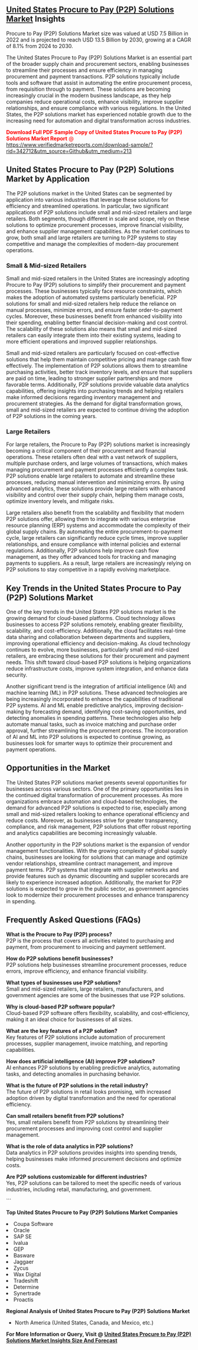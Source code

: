 <h2><a href="https://www.verifiedmarketreports.com/download-sample/?rid=342712&amp;utm_source=Github&amp;utm_medium=213" target="_blank">United States Procure to Pay (P2P) Solutions Market</a> Insights</h2><p>Procure to Pay (P2P) Solutions Market size was valued at USD 7.5 Billion in 2022 and is projected to reach USD 13.5 Billion by 2030, growing at a CAGR of 8.1% from 2024 to 2030.</p><p><p>The United States Procure to Pay (P2P) Solutions Market is an essential part of the broader supply chain and procurement sectors, enabling businesses to streamline their processes and ensure efficiency in managing procurement and payment transactions. P2P solutions typically include tools and software that assist in automating the entire procurement process, from requisition through to payment. These solutions are becoming increasingly crucial in the modern business landscape, as they help companies reduce operational costs, enhance visibility, improve supplier relationships, and ensure compliance with various regulations. In the United States, the P2P solutions market has experienced notable growth due to the increasing need for automation and digital transformation across industries. <p><span class=""><span style="color: #ff0000;"><strong>Download Full PDF Sample Copy of United States Procure to Pay (P2P) Solutions Market Report</strong> @ </span><a href="https://www.verifiedmarketreports.com/download-sample/?rid=342712&amp;utm_source=Github&amp;utm_medium=213" target="_blank">https://www.verifiedmarketreports.com/download-sample/?rid=342712&amp;utm_source=Github&amp;utm_medium=213</a></span></p></p><h2>United States Procure to Pay (P2P) Solutions Market by Application</h2><p>The P2P solutions market in the United States can be segmented by application into various industries that leverage these solutions for efficiency and streamlined operations. In particular, two significant applications of P2P solutions include small and mid-sized retailers and large retailers. Both segments, though different in scale and scope, rely on these solutions to optimize procurement processes, improve financial visibility, and enhance supplier management capabilities. As the market continues to grow, both small and large retailers are turning to P2P systems to stay competitive and manage the complexities of modern-day procurement operations.</p><h3>Small & Mid-sized Retailers</h3><p>Small and mid-sized retailers in the United States are increasingly adopting Procure to Pay (P2P) solutions to simplify their procurement and payment processes. These businesses typically face resource constraints, which makes the adoption of automated systems particularly beneficial. P2P solutions for small and mid-sized retailers help reduce the reliance on manual processes, minimize errors, and ensure faster order-to-payment cycles. Moreover, these businesses benefit from enhanced visibility into their spending, enabling better financial decision-making and cost control. The scalability of these solutions also means that small and mid-sized retailers can easily integrate them into their existing systems, leading to more efficient operations and improved supplier relationships.</p><p>Small and mid-sized retailers are particularly focused on cost-effective solutions that help them maintain competitive pricing and manage cash flow effectively. The implementation of P2P solutions allows them to streamline purchasing activities, better track inventory levels, and ensure that suppliers are paid on time, leading to stronger supplier partnerships and more favorable terms. Additionally, P2P solutions provide valuable data analytics capabilities, offering insights into purchasing trends and helping retailers make informed decisions regarding inventory management and procurement strategies. As the demand for digital transformation grows, small and mid-sized retailers are expected to continue driving the adoption of P2P solutions in the coming years.</p><h3>Large Retailers</h3><p>For large retailers, the Procure to Pay (P2P) solutions market is increasingly becoming a critical component of their procurement and financial operations. These retailers often deal with a vast network of suppliers, multiple purchase orders, and large volumes of transactions, which makes managing procurement and payment processes efficiently a complex task. P2P solutions enable large retailers to automate and streamline these processes, reducing manual intervention and minimizing errors. By using advanced analytics, these solutions provide large retailers with enhanced visibility and control over their supply chain, helping them manage costs, optimize inventory levels, and mitigate risks.</p><p>Large retailers also benefit from the scalability and flexibility that modern P2P solutions offer, allowing them to integrate with various enterprise resource planning (ERP) systems and accommodate the complexity of their global supply chains. By automating the entire procurement-to-payment cycle, large retailers can significantly reduce cycle times, improve supplier relationships, and ensure compliance with internal policies and external regulations. Additionally, P2P solutions help improve cash flow management, as they offer advanced tools for tracking and managing payments to suppliers. As a result, large retailers are increasingly relying on P2P solutions to stay competitive in a rapidly evolving marketplace.</p><h2>Key Trends in the United States Procure to Pay (P2P) Solutions Market</h2><p>One of the key trends in the United States P2P solutions market is the growing demand for cloud-based platforms. Cloud technology allows businesses to access P2P solutions remotely, enabling greater flexibility, scalability, and cost-efficiency. Additionally, the cloud facilitates real-time data sharing and collaboration between departments and suppliers, improving operational efficiency and decision-making. As cloud technology continues to evolve, more businesses, particularly small and mid-sized retailers, are embracing these solutions for their procurement and payment needs. This shift toward cloud-based P2P solutions is helping organizations reduce infrastructure costs, improve system integration, and enhance data security.</p><p>Another significant trend is the integration of artificial intelligence (AI) and machine learning (ML) in P2P solutions. These advanced technologies are being increasingly incorporated to enhance the capabilities of traditional P2P systems. AI and ML enable predictive analytics, improving decision-making by forecasting demand, identifying cost-saving opportunities, and detecting anomalies in spending patterns. These technologies also help automate manual tasks, such as invoice matching and purchase order approval, further streamlining the procurement process. The incorporation of AI and ML into P2P solutions is expected to continue growing, as businesses look for smarter ways to optimize their procurement and payment operations.</p><h2>Opportunities in the Market</h2><p>The United States P2P solutions market presents several opportunities for businesses across various sectors. One of the primary opportunities lies in the continued digital transformation of procurement processes. As more organizations embrace automation and cloud-based technologies, the demand for advanced P2P solutions is expected to rise, especially among small and mid-sized retailers looking to enhance operational efficiency and reduce costs. Moreover, as businesses strive for greater transparency, compliance, and risk management, P2P solutions that offer robust reporting and analytics capabilities are becoming increasingly valuable.</p><p>Another opportunity in the P2P solutions market is the expansion of vendor management functionalities. With the growing complexity of global supply chains, businesses are looking for solutions that can manage and optimize vendor relationships, streamline contract management, and improve payment terms. P2P systems that integrate with supplier networks and provide features such as dynamic discounting and supplier scorecards are likely to experience increased adoption. Additionally, the market for P2P solutions is expected to grow in the public sector, as government agencies look to modernize their procurement processes and enhance transparency in spending.</p><h2>Frequently Asked Questions (FAQs)</h2><p><b>What is the Procure to Pay (P2P) process?</b><br>P2P is the process that covers all activities related to purchasing and payment, from procurement to invoicing and payment settlement.</p><p><b>How do P2P solutions benefit businesses?</b><br>P2P solutions help businesses streamline procurement processes, reduce errors, improve efficiency, and enhance financial visibility.</p><p><b>What types of businesses use P2P solutions?</b><br>Small and mid-sized retailers, large retailers, manufacturers, and government agencies are some of the businesses that use P2P solutions.</p><p><b>Why is cloud-based P2P software popular?</b><br>Cloud-based P2P software offers flexibility, scalability, and cost-efficiency, making it an ideal choice for businesses of all sizes.</p><p><b>What are the key features of a P2P solution?</b><br>Key features of P2P solutions include automation of procurement processes, supplier management, invoice matching, and reporting capabilities.</p><p><b>How does artificial intelligence (AI) improve P2P solutions?</b><br>AI enhances P2P solutions by enabling predictive analytics, automating tasks, and detecting anomalies in purchasing behavior.</p><p><b>What is the future of P2P solutions in the retail industry?</b><br>The future of P2P solutions in retail looks promising, with increased adoption driven by digital transformation and the need for operational efficiency.</p><p><b>Can small retailers benefit from P2P solutions?</b><br>Yes, small retailers benefit from P2P solutions by streamlining their procurement processes and improving cost control and supplier management.</p><p><b>What is the role of data analytics in P2P solutions?</b><br>Data analytics in P2P solutions provides insights into spending trends, helping businesses make informed procurement decisions and optimize costs.</p><p><b>Are P2P solutions customizable for different industries?</b><br>Yes, P2P solutions can be tailored to meet the specific needs of various industries, including retail, manufacturing, and government.</p>```</p><p><strong>Top United States Procure to Pay (P2P) Solutions Market Companies</strong></p><div data-test-id=""><p><li>Coupa Software</li><li> Oracle</li><li> SAP SE</li><li> Ivalua</li><li> GEP</li><li> Basware</li><li> Jaggaer</li><li> Zycus</li><li> Wax Digital</li><li> Tradeshift</li><li> Determine</li><li> Synertrade</li><li> Proactis</li></p><div><strong>Regional Analysis of&nbsp;United States Procure to Pay (P2P) Solutions Market</strong></div><ul><li dir="ltr"><p dir="ltr">North America&nbsp;(United States, Canada, and Mexico, etc.)</p></li></ul><p><strong>For More Information or Query, Visit @&nbsp;</strong><strong><a href="https://www.verifiedmarketreports.com/product/procure-to-pay-p2p-solutions-market/?utm_source=Github&amp;utm_medium=213" target="_blank">United States Procure to Pay (P2P) Solutions Market Insights Size And Forecast</a></strong></p></div>
